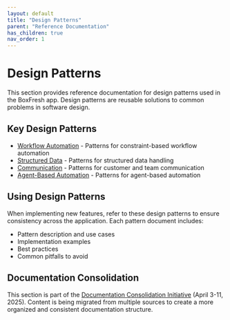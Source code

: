 ```yaml
---
layout: default
title: "Design Patterns"
parent: "Reference Documentation"
has_children: true
nav_order: 1
---
```


# Design Patterns

This section provides reference documentation for design patterns used in the BoxFresh app. Design patterns are reusable solutions to common problems in software design.

## Key Design Patterns

- [Workflow Automation](./workflow.md) - Patterns for constraint-based workflow automation
- [Structured Data](./structure.md) - Patterns for structured data handling
- [Communication](./communication.md) - Patterns for customer and team communication
- [Agent-Based Automation](./agent.md) - Patterns for agent-based automation

## Using Design Patterns

When implementing new features, refer to these design patterns to ensure consistency across the application. Each pattern document includes:

- Pattern description and use cases
- Implementation examples
- Best practices
- Common pitfalls to avoid

## Documentation Consolidation

This section is part of the [Documentation Consolidation Initiative](../../project/consolidation-status.md) (April 3-11, 2025). Content is being migrated from multiple sources to create a more organized and consistent documentation structure. 